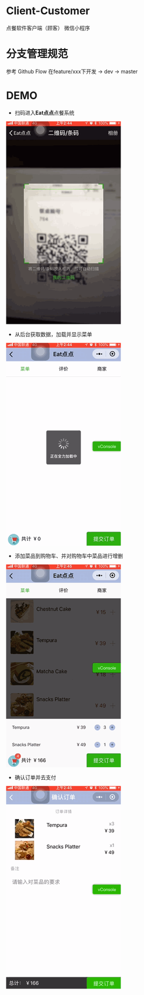 # Client-Customer
点餐软件客户端（顾客） 微信小程序

# 分支管理规范
参考 Github Flow 在feature/xxx下开发 -> dev -> master

# DEMO
- 扫码进入**Eat点点**点餐系统

![demo1.gif](https://github.com/ChickenDinner8/ChickenDinner8.github.io/blob/master/public/img/lumman/demo1.gif?raw=true)



- 从后台获取数据，加载并显示菜单

![show menu](https://github.com/ChickenDinner8/ChickenDinner8.github.io/blob/master/public/img/lumman/demo2.gif?raw=true)



- 添加菜品到购物车、并对购物车中菜品进行增删

![modify cart](https://github.com/ChickenDinner8/ChickenDinner8.github.io/blob/master/public/img/lumman/demo3.gif?raw=true)



- 确认订单并去支付

![submit](https://github.com/ChickenDinner8/ChickenDinner8.github.io/blob/master/public/img/lumman/demo4.gif?raw=true)



